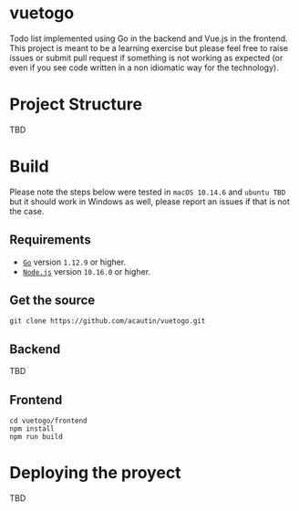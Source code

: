 # vuetogo
Todo list implemented using Go in the backend and Vue.js in the frontend. This project is meant to be a learning exercise but please feel free to raise issues or submit pull request if something is not working as expected (or even if you see code written in a non idiomatic way for the technology).

# Project Structure

TBD

# Build

Please note the steps below were tested in `macOS 10.14.6` and `ubuntu TBD` but it should work in Windows as well, please report an issues if that is not the case.

## Requirements

- [`Go`](https://golang.org/dl/) version `1.12.9` or higher.
- [`Node.js`](https://nodejs.org/en/download/) version `10.16.0` or higher.

## Get the source

```
git clone https://github.com/acautin/vuetogo.git
```

## Backend

TBD

## Frontend

```
cd vuetogo/frontend
npm install
npm run build
```

# Deploying the proyect

TBD

